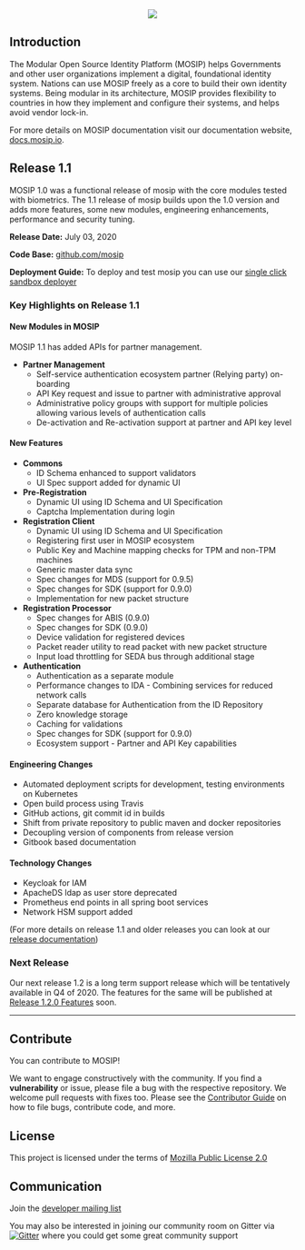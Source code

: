 <div align="center">
    <a href="https://mosip.io">
        <img src="https://github.com/mosip/documentation/blob/master/docs/_images/mosip_logo.png"/>
    </a>
</div>

## Introduction
The Modular Open Source Identity Platform (MOSIP) helps Governments and other user organizations implement a digital, foundational identity system. Nations can use MOSIP freely as a core to build their own identity systems. Being modular in its architecture, MOSIP provides flexibility to countries in how they implement and configure their systems, and helps avoid vendor lock-in.

For more details on MOSIP documentation visit our documentation website, [docs.mosip.io](https://docs.mosip.io).

## Release 1.1
MOSIP 1.0 was a functional release of mosip with the core modules tested with biometrics. The 1.1 release of mosip builds upon the 1.0 version and adds more features, some new modules, engineering enhancements, performance and security tuning.

**Release Date:** July 03, 2020

**Code Base:** [github.com/mosip](https://github.com/mosip)

**Deployment Guide:** To deploy and test mosip you can use our [single click sandbox deployer](https://github.com/mosip/mosip-infra/tree/master/deployment/sandbox-v2)

### Key Highlights on Release 1.1

#### New Modules in MOSIP
MOSIP 1.1 has added APIs for partner management.

* **Partner Management**
    * Self-service authentication ecosystem partner (Relying party) on-boarding
    * API Key request and issue to partner with administrative approval
    * Administrative policy groups with support for multiple policies allowing various levels of authentication calls
    * De-activation and Re-activation support at partner and API key level

#### New Features
* **Commons**
    * ID Schema enhanced to support validators
    * UI Spec support added for dynamic UI
* **Pre-Registration**
    * Dynamic UI using ID Schema and UI Specification
    * Captcha Implementation during login
* **Registration Client**
    * Dynamic UI using ID Schema and UI Specification
    * Registering first user in MOSIP ecosystem
    * Public Key and Machine mapping checks for TPM and non-TPM machines
    * Generic master data sync
    * Spec changes for MDS (support for 0.9.5)
    * Spec changes for SDK (support for 0.9.0)
    * Implementation for new packet structure
* **Registration Processor**
    * Spec changes for ABIS (0.9.0)
    * Spec changes for SDK (0.9.0)
    * Device validation for registered devices
    * Packet reader utility to read packet with new packet structure
    * Input load throttling for SEDA bus through additional stage
* **Authentication**
    * Authentication as a separate module
    * Performance changes to IDA - Combining services for reduced network calls
    * Separate database for Authentication from the ID Repository
    * Zero knowledge storage
    * Caching for validations
    * Spec changes for SDK (support for 0.9.0)
    * Ecosystem support - Partner and API Key capabilities

#### Engineering Changes
* Automated deployment scripts for development, testing environments on Kubernetes
* Open build process using Travis
* GitHub actions, git commit id in builds
* Shift from private repository to public maven and  docker repositories
* Decoupling version of components from release version
* Gitbook based documentation

#### Technology Changes
* Keycloak for IAM
* ApacheDS ldap as user store deprecated
* Prometheus end points in all spring boot services
* Network HSM support added

(For more details on release 1.1 and older releases you can look at our [release documentation](https://docs.mosip.io/platform/mosip-releases))

### Next Release
Our next release 1.2 is a long term support release which will be tentatively available in Q4 of 2020. The features for the same will be published at [Release 1.2.0 Features](https://docs.mosip.io/platform/mosip-releases/release-notes-1.1.0/release-notes-1.2.0-features) soon.

---

## Contribute
You can contribute to MOSIP! 

We want to engage constructively with the community.  If you find a **vulnerability** or issue, please file a bug with the respective repository.  We welcome pull requests with fixes too.  Please see the [Contributor Guide](https://docs.mosip.io/platform/contribute/contributor-guide) on how to file bugs, contribute code, and more.

## License
This project is licensed under the terms of [Mozilla Public License 2.0](https://github.com/mosip/commons/blob/master/LICENSE)

## Communication
Join the [developer mailing list](https://groups.io/g/mosip-dev)


You may also be interested in joining our community room on Gitter via [![Gitter](https://badges.gitter.im/mosip-community/community.svg)](https://gitter.im/mosip-community/community?utm_source=badge&utm_medium=badge&utm_campaign=pr-badge)  where you could get some great community support
